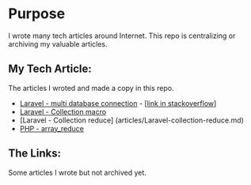# Purpose
I wrote many tech articles around Internet. This repo is centralizing or archiving my valuable articles.



## My Tech Article:
The articles I wroted and made a copy in this repo.

- [Laravel - multi database connection](articles/Laravel-multi-database-connection.md) -  [[link in stackoverflow](https://stackoverflow.com/documentation/laravel/1093/database/7723/multiple-database-connections)]
- [Laravel - Collection macro](articles/laravel-collection-macro.md)
- [Laravel - Collection reduce] (articles/Laravel-collection-reduce.md)
- [PHP - array_reduce](articles/php-reduce.md)



## The Links:
Some articles I wrote but not archived yet.